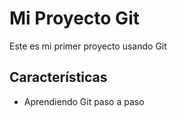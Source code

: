 # Mi Proyecto Git
Este es mi primer proyecto usando Git

## Características
   - Aprendiendo Git paso a paso